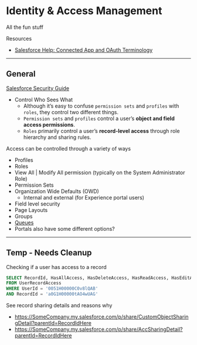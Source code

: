 # Identity & Access Management

All the fun stuff

Resources

- [Salesforce Help: Connected App and OAuth Terminology](https://help.salesforce.com/articleView?id=sf.remoteaccess_terminology.htm&type=5)

---

## General

[Salesforce Security Guide](https://developer.salesforce.com/docs/atlas.en-us.securityImplGuide.meta/securityImplGuide/salesforce_security_guide.htm)

- Control Who Sees What
  - Although it’s easy to confuse `permission sets` and `profiles` with `roles`, they control two different things.
  - `Permission sets` and `profiles` control a user’s **object and field access permissions**.
  - `Roles` primarily control a user’s **record-level access** through role hierarchy and sharing rules.

Access can be controlled through a variety of ways

- Profiles
- Roles
- View All | Modify All permission (typically on the System Administrator Role)
- Permission Sets
- Organization Wide Defaults (OWD)
  - Internal and external (for Experience portal users)
- Field level security
- Page Layouts
- Groups
- [Queues](https://help.salesforce.com/articleView?id=sf.setting_up_queues.htm&type=5)
- Portals also have some different options?

---

## Temp - Needs Cleanup

Checking if a user has access to a record

```sql
SELECT RecordId, HasAllAccess, HasDeleteAccess, HasReadAccess, HasEditAccess, HasTransferAccess, MaxAccessLevel
FROM UserRecordAccess
WHERE UserId = '0051H00000C0v8lQAB'
AND RecordId = 'a0G1H00000tAO4wUAG'
```

See record sharing details and reasons why

- <https://SomeCompany.my.salesforce.com/p/share/CustomObjectSharingDetail?parentId=RecordIdHere>
- <https://SomeCompany.my.salesforce.com/p/share/AccSharingDetail?parentId=RecordIdHere>
